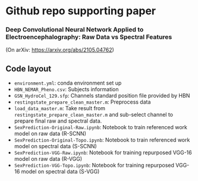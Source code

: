 # Github repo supporting paper
### Deep Convolutional Neural Network Applied to Electroencephalography: Raw Data vs Spectral Features
(On arXiv: https://arxiv.org/abs/2105.04762)

## Code layout
- `environment.yml`: conda environment set up
- `HBN_NEMAR_Pheno.csv`: Subjects information
- `GSN_HydroCel_129.sfp`: Channels standard position file provided by HBN
- `restingstate_prepare_clean_master.m`: Preprocess data
- `load_data_master.m`: Take result from `restingstate_prepare_clean_master.m` and sub-select channel to prepare final raw and spectral data. 
- `SexPrediction-Original-Raw.ipynb`: Notebook to train referenced work model on raw data (R-SCNN)
- `SexPrediction-Original-Topo.ipynb`: Notebook to train referenced work model on spectral data (S-SCNN)
- `SexPrediction-VGG-Raw.ipynb`: Notebook for training repurposed VGG-16 model on raw data (R-VGG)
- `SexPrediction-VGG-Topo.ipynb`: Notebook for training repurposed VGG-16 model on spectral data (S-VGG)
